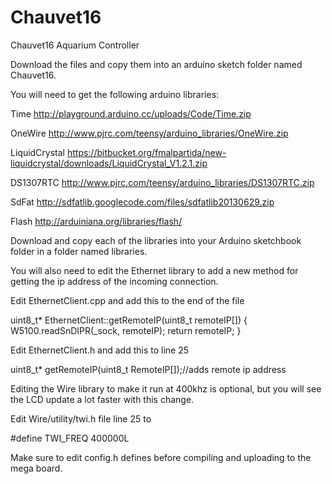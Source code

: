 Chauvet16
=========

Chauvet16 Aquarium Controller

Download the files and copy them into an arduino sketch folder named Chauvet16.

You will need to get the following arduino libraries:

Time
http://playground.arduino.cc/uploads/Code/Time.zip

OneWire
http://www.pjrc.com/teensy/arduino_libraries/OneWire.zip

LiquidCrystal
https://bitbucket.org/fmalpartida/new-liquidcrystal/downloads/LiquidCrystal_V1.2.1.zip

DS1307RTC
http://www.pjrc.com/teensy/arduino_libraries/DS1307RTC.zip

SdFat
http://sdfatlib.googlecode.com/files/sdfatlib20130629.zip

Flash
http://arduiniana.org/libraries/flash/

Download and copy each of the libraries into your Arduino sketchbook folder in a folder named libraries.

You will also need to edit the Ethernet library to add a new method for getting the ip address of the incoming connection.

Edit EthernetClient.cpp and add this to the end of the file

uint8_t* EthernetClient::getRemoteIP(uint8_t remoteIP[])
{
  W5100.readSnDIPR(_sock, remoteIP);
  return remoteIP;
}

Edit EthernetClient.h and add this to line 25

uint8_t* getRemoteIP(uint8_t RemoteIP[]);//adds remote ip address

Editing the Wire library to make it run at 400khz is optional, but you will see the LCD update a lot faster with this change.

Edit Wire/utility/twi.h file line 25 to

  #define TWI_FREQ 400000L

Make sure to edit config.h defines before compiling and uploading to the mega board.

